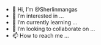 - 👋 Hi, I’m @Sherlinmangas
- 👀 I’m interested in ...
- 🌱 I’m currently learning ...
- 💞️ I’m looking to collaborate on ...
- 📫 How to reach me ...

<!---
Sherlinmangas/Sherlinmangas is a ✨ special ✨ repository because its `README.md` (this file) appears on your GitHub profile.
You can click the Preview link to take a look at your changes.
--->
